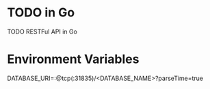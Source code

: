 # TODO in Go
TODO RESTFul API in Go

# Environment Variables
DATABASE_URI=<USER>:<PASSWORD>@tcp(<HOSTNAME>:31835)/<DATABASE_NAME>?parseTime=true